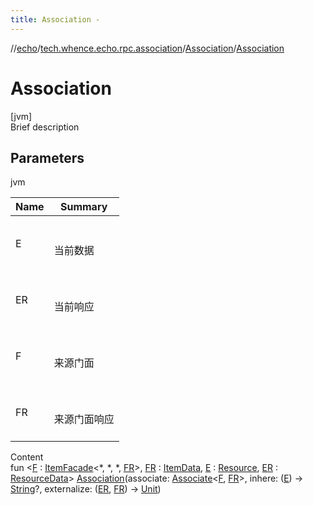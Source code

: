 ```yaml
---
title: Association -
---
```

//[echo](../../index.md)/[tech.whence.echo.rpc.association](../index.md)/[Association](index.md)/[Association](-association.md)



# Association  
[jvm]  
Brief description  


## Parameters  
  
jvm  
  
|  Name|  Summary| 
|---|---|
| E| <br><br>当前数据<br><br>
| ER| <br><br>当前响应<br><br>
| F| <br><br>来源门面<br><br>
| FR| <br><br>来源门面响应<br><br>
  
  
Content  
fun <[F](index.md) : [ItemFacade](../../tech.whence.echo.rpc.sample.item/-item-facade/index.md)<*, *, *, [FR](index.md)>, [FR](index.md) : [ItemData](../../tech.whence.echo.rpc.sample.item/-item-data/index.md), [E](index.md) : [Resource](../../tech.whence.echo.rpc.sample.resource/-resource/index.md), [ER](index.md) : [ResourceData](../../tech.whence.echo.rpc.sample.resource/-resource-data/index.md)> [Association](-association.md)(associate: [Associate](../-associate/index.md)<[F](index.md), [FR](index.md)>, inhere: ([E](index.md)) -> [String](https://kotlinlang.org/api/latest/jvm/stdlib/kotlin/-string/index.html)?, externalize: ([ER](index.md), [FR](index.md)) -> [Unit](https://kotlinlang.org/api/latest/jvm/stdlib/kotlin/-unit/index.html))  



